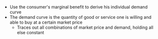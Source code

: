 - Use the consumer's marginal benefit to derive his individual demand curve
- The demand curve is the quantity of good or service one is willing and able to buy at a certain market price
	- Traces out all combinations of market price and demand, holding all else constant